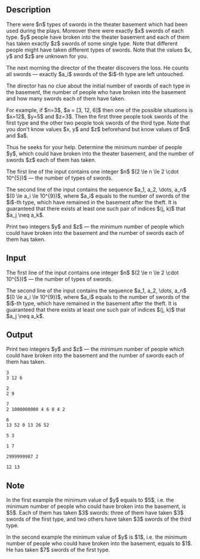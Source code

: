 ## Description

<div><p>There were $n$ types of swords in the theater basement which had been used during the plays. Moreover there were <span class="tex-font-style-bf">exactly</span> $x$ swords of each type. $y$ people have broken into the theater basement and each of them has taken exactly $z$ swords of some <span class="tex-font-style-bf">single type</span>. Note that different people might have taken different types of swords. Note that the values $x, y$ and $z$ are unknown for you.</p><p>The next morning the director of the theater discovers the loss. He counts all swords — exactly $a_i$ swords of the $i$-th type are left untouched.</p><p>The director has no clue about the initial number of swords of each type in the basement, the number of people who have broken into the basement and how many swords each of them have taken.</p><p>For example, if $n=3$, $a = [3, 12, 6]$ then one of the possible situations is $x=12$, $y=5$ and $z=3$. Then the first three people took swords of the first type and the other two people took swords of the third type. Note that you don't know values $x, y$ and $z$ beforehand but know values of $n$ and $a$.</p><p>Thus he seeks for your help. Determine the <span class="tex-font-style-bf">minimum</span> number of people $y$, which could have broken into the theater basement, and the number of swords $z$ each of them has taken.</p></div><div class="input-specification"><p>The first line of the input contains one integer $n$ $(2 \le n \le 2 \cdot 10^{5})$ — the number of types of swords.</p><p>The second line of the input contains the sequence $a_1, a_2, \dots, a_n$ $(0 \le a_i \le 10^{9})$, where $a_i$ equals to the number of swords of the $i$-th type, which have remained in the basement after the theft. It is guaranteed that there exists at least one such pair of indices $(j, k)$ that $a_j \neq a_k$.</p></div><div class="output-specification"><p>Print two integers $y$ and $z$ — the minimum number of people which could have broken into the basement and the number of swords each of them has taken.</p></div>

## Input

<p>The first line of the input contains one integer $n$ $(2 \le n \le 2 \cdot 10^{5})$ — the number of types of swords.</p><p>The second line of the input contains the sequence $a_1, a_2, \dots, a_n$ $(0 \le a_i \le 10^{9})$, where $a_i$ equals to the number of swords of the $i$-th type, which have remained in the basement after the theft. It is guaranteed that there exists at least one such pair of indices $(j, k)$ that $a_j \neq a_k$.</p>

## Output

<p>Print two integers $y$ and $z$ — the minimum number of people which could have broken into the basement and the number of swords each of them has taken.</p>





```input1
3
3 12 6
```




```input2
2
2 9
```




```input3
7
2 1000000000 4 6 8 4 2
```




```input4
6
13 52 0 13 26 52
```




```output1
5 3
```




```output2
1 7
```




```output3
2999999987 2
```




```output4
12 13
```



## Note

<p>In the first example the minimum value of $y$ equals to $5$, i.e. the minimum number of people who could have broken into the basement, is $5$. Each of them has taken $3$ swords: three of them have taken $3$ swords of the first type, and two others have taken $3$ swords of the third type.</p><p>In the second example the minimum value of $y$ is $1$, i.e. the minimum number of people who could have broken into the basement, equals to $1$. He has taken $7$ swords of the first type.</p>
